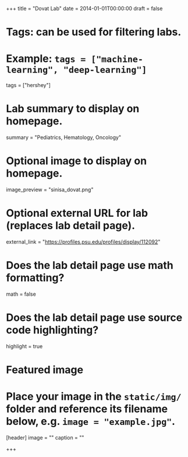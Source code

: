 +++
title = "Dovat Lab"
date = 2014-01-01T00:00:00
draft = false

# Tags: can be used for filtering labs.
# Example: `tags = ["machine-learning", "deep-learning"]`
tags = ["hershey"]

# Lab summary to display on homepage.
summary = "Pediatrics, Hematology, Oncology"

# Optional image to display on homepage.
image_preview = "sinisa_dovat.png"

# Optional external URL for lab (replaces lab detail page).
external_link = "https://profiles.psu.edu/profiles/display/112092"

# Does the lab detail page use math formatting?
math = false

# Does the lab detail page use source code highlighting?
highlight = true

# Featured image
# Place your image in the `static/img/` folder and reference its filename below, e.g. `image = "example.jpg"`.
[header]
image = ""
caption = ""

+++
